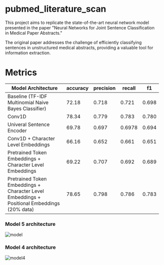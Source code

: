# pubmed_literature_scan

This project aims to replicate the state-of-the-art neural network model presented in the paper "Neural Networks for Joint Sentence Classification in Medical Paper Abstracts." 

The original paper addresses the challenge of efficiently classifying sentences in unstructured medical abstracts, providing a valuable tool for information extraction.

# Metrics
| Model Architecture                                                               | accuracy | precision | recall | f1    |
|----------------------------------------------------------------------------------|----------|-----------|--------|-------|
| Baseline (TF-IDF Multinomial Naive Bayes Classifier)                             | 72.18    | 0.718     | 0.721  | 0.698 |
| Conv1D                                                                           | 78.34    | 0.779     | 0.783  | 0.780 |
| Univeral Sentence Encoder                                                        | 69.78    | 0.697     | 0.6978 | 0.694 |
| Conv1D + Character Level Embeddings                                              | 66.16    | 0.652     | 0.661  | 0.651 |
| Pretrained Token Embeddings + Character Level Embeddings                         | 69.22    | 0.707     | 0.692  | 0.689 |
| Pretrained Token Embeddings + Character Level Embeddings + Positional Embeddings (20% data) | 78.65    | 0.798     | 0.786  | 0.783 |

### Model 5 architecture
![model](https://github.com/smellycloud/pubmed_literature_scan/assets/52908667/f08f64b7-4c7e-4bc7-8f48-d6dcae25287e)

### Model 4 architecture
![model4](https://github.com/smellycloud/pubmed_literature_scan/assets/52908667/5695541d-2dfc-404a-8ad2-c38603227cfe)


